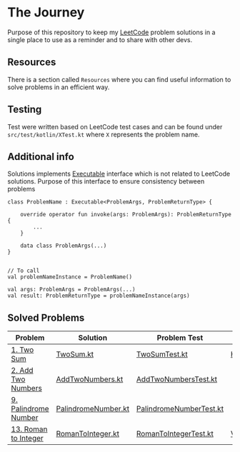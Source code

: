 # The Journey

Purpose of this repository to keep my [LeetCode](https://leetcode.com) problem solutions in a single place to use as a reminder and to share with other devs.

## Resources

There is a section called `Resources` where you can find useful information to solve problems in an efficient way.

## Testing

Test were written based on LeetCode test cases and can be found under `src/test/kotlin/XTest.kt` where `X` represents
the problem name.

## Additional info

Solutions
implements [Executable](https://github.com/mitsinsar/TheJourney/blob/master/src/main/kotlin/core/Executable.kt)
interface which is not related to LeetCode solutions. Purpose of this interface to ensure consistency between problems

```
class ProblemName : Executable<ProblemArgs, ProblemReturnType> {

    override operator fun invoke(args: ProblemArgs): ProblemReturnType {
        ...
    }

    data class ProblemArgs(...)
}


// To call
val problemNameInstance = ProblemName()

val args: ProblemArgs = ProblemArgs(...)
val result: ProblemReturnType = problemNameInstance(args)
```

## Solved Problems

| Problem                                                                  | Solution                                                                                                                 | Problem Test                                                                                                           | Related Resource                                                                                                   |
|--------------------------------------------------------------------------|--------------------------------------------------------------------------------------------------------------------------|------------------------------------------------------------------------------------------------------------------------|--------------------------------------------------------------------------------------------------------------------|
| [1. Two Sum](https://leetcode.com/problems/two-sum/)                     | [TwoSum.kt](https://github.com/mitsinsar/TheJourney/blob/master/src/main/kotlin/solutions/TwoSum.kt)                     | [TwoSumTest.kt](https://github.com/mitsinsar/TheJourney/blob/master/src/test/kotlin/TwoSumTest.kt)                     | [HashMap.md](https://github.com/mitsinsar/TheJourney/blob/master/resources/HashMap.md)                             |
| [2. Add Two Numbers](https://leetcode.com/problems/add-two-numbers/)     | [AddTwoNumbers.kt](https://github.com/mitsinsar/TheJourney/blob/master/src/main/kotlin/solutions/AddTwoNumbers.kt)       | [AddTwoNumbersTest.kt](https://github.com/mitsinsar/TheJourney/blob/master/src/test/kotlin/AddTwoNumbersTest.kt)       |                                                                                                                    |                                                                                        ||                                                                          |                                                                                                                          |                                                                                                                        |                                                                                        |
| [9. Palindrome Number](https://leetcode.com/problems/palindrome-number/) | [PalindromeNumber.kt](https://github.com/mitsinsar/TheJourney/blob/master/src/main/kotlin/solutions/PalindromeNumber.kt) | [PalindromeNumberTest.kt](https://github.com/mitsinsar/TheJourney/blob/master/src/test/kotlin/PalindromeNumberTest.kt) |                                                                                                                    |
| [13. Roman to Integer](https://leetcode.com/problems/roman-to-integer/)  | [RomanToInteger.kt](https://github.com/mitsinsar/TheJourney/blob/master/src/main/kotlin/solutions/RomanToInteger.kt)     | [RomanToIntegerTest.kt](https://github.com/mitsinsar/TheJourney/blob/master/src/test/kotlin/RomanToIntegerTest.kt)     | [VariableOrNotVariable.md](https://github.com/mitsinsar/TheJourney/blob/master/resources/VariableOrNotVariable.md) |
